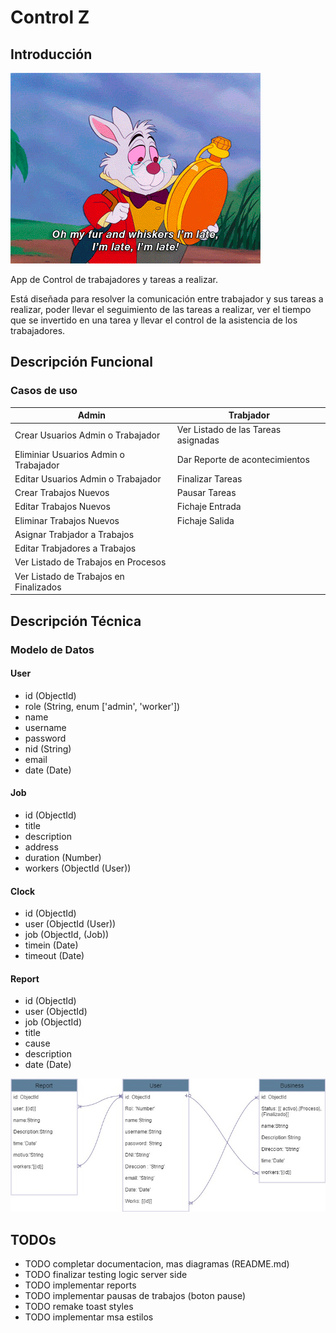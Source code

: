 # Control Z

## Introducción

![](./images/gif.gif)

App de Control de trabajadores y tareas a realizar.

Está diseñada para resolver la comunicación entre trabajador y sus tareas a realizar, poder llevar el seguimiento de las tareas a realizar, ver el tiempo que se invertido en una tarea y llevar el control de la asistencia de los trabajadores.

## Descripción Funcional

### Casos de uso

| Admin                                  | Trabjador                           |
| -------------------------------------- | ----------------------------------- |
| Crear Usuarios Admin o Trabajador      | Ver Listado de las Tareas asignadas |
| Eliminiar Usuarios Admin o Trabajador  | Dar Reporte de acontecimientos      |
| Editar Usuarios Admin o Trabajador     | Finalizar Tareas                    |
| Crear Trabajos Nuevos                  | Pausar Tareas                       |
| Editar Trabajos Nuevos                 | Fichaje Entrada                     |
| Eliminar Trabajos Nuevos               | Fichaje Salida                      |
| Asignar Trabjador a Trabajos           |
| Editar Trabjadores a Trabajos          |
| Ver Listado de Trabajos en Procesos    |
| Ver Listado de Trabajos en Finalizados |

## Descripción Técnica

### Modelo de Datos

#### User

- id (ObjectId)
- role (String, enum ['admin', 'worker'])
- name
- username
- password
- nid (String)
- email
- date (Date)

#### Job

- id (ObjectId)
- title
- description
- address
- duration (Number)
- workers (ObjectId (User))

#### Clock

- id (ObjectId)
- user (ObjectId (User))
- job (ObjectId, (Job))
- timein (Date)
- timeout (Date)

#### Report

- id (ObjectId)
- user (ObjectId)
- job (ObjectId)
- title
- cause
- description
- date (Date)

![Diagrama de Base de Datos](./images/data-model.jpg)

## TODOs

- TODO completar documentacion, mas diagramas (README.md)
- TODO finalizar testing logic server side
- TODO implementar reports
- TODO implementar pausas de trabajos (boton pause)
- TODO remake toast styles
- TODO implementar msa estilos
